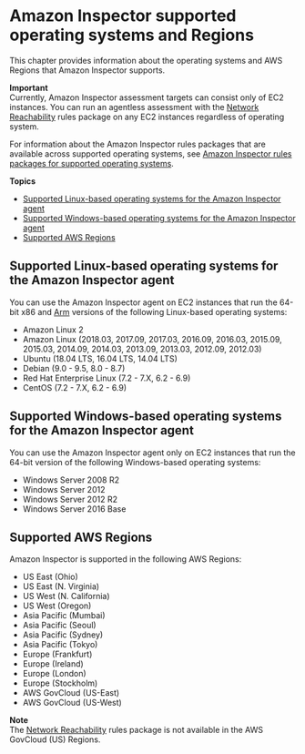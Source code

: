 # Amazon Inspector supported operating systems and Regions<a name="inspector_supported_os_regions"></a>

This chapter provides information about the operating systems and AWS Regions that Amazon Inspector supports\.

**Important**  
Currently, Amazon Inspector assessment targets can consist only of EC2 instances\. You can run an agentless assessment with the [Network Reachability](inspector_network-reachability.md) rules package on any EC2 instances regardless of operating system\.

For information about the Amazon Inspector rules packages that are available across supported operating systems, see [Amazon Inspector rules packages for supported operating systems](inspector_rule-packages_across_os.md)\.

**Topics**
+ [Supported Linux\-based operating systems for the Amazon Inspector agent](#inspector_supported-linux-os)
+ [Supported Windows\-based operating systems for the Amazon Inspector agent](#inspector_supported-win-os)
+ [Supported AWS Regions](#inspector_supported-regions)

## Supported Linux\-based operating systems for the Amazon Inspector agent<a name="inspector_supported-linux-os"></a>

You can use the Amazon Inspector agent on EC2 instances that run the 64\-bit x86 and [Arm](https://aws.amazon.com/ec2/instance-types/a1/) versions of the following Linux\-based operating systems:
+ Amazon Linux 2
+ Amazon Linux \(2018\.03, 2017\.09, 2017\.03, 2016\.09, 2016\.03, 2015\.09, 2015\.03, 2014\.09, 2014\.03, 2013\.09, 2013\.03, 2012\.09, 2012\.03\)
+ Ubuntu \(18\.04 LTS, 16\.04 LTS, 14\.04 LTS\)
+ Debian \(9\.0 \- 9\.5, 8\.0 \- 8\.7\)
+ Red Hat Enterprise Linux \(7\.2 \- 7\.X, 6\.2 \- 6\.9\)
+ CentOS \(7\.2 \- 7\.X, 6\.2 \- 6\.9\)

## Supported Windows\-based operating systems for the Amazon Inspector agent<a name="inspector_supported-win-os"></a>

You can use the Amazon Inspector agent only on EC2 instances that run the 64\-bit version of the following Windows\-based operating systems:
+ Windows Server 2008 R2
+ Windows Server 2012
+ Windows Server 2012 R2
+ Windows Server 2016 Base

## Supported AWS Regions<a name="inspector_supported-regions"></a>

Amazon Inspector is supported in the following AWS Regions:
+ US East \(Ohio\)
+ US East \(N\. Virginia\)
+ US West \(N\. California\)
+ US West \(Oregon\)
+ Asia Pacific \(Mumbai\)
+ Asia Pacific \(Seoul\)
+ Asia Pacific \(Sydney\)
+ Asia Pacific \(Tokyo\)
+ Europe \(Frankfurt\)
+ Europe \(Ireland\)
+ Europe \(London\)
+ Europe \(Stockholm\)
+ AWS GovCloud \(US\-East\)
+ AWS GovCloud \(US\-West\)

**Note**  
The [Network Reachability](inspector_network-reachability.md) rules package is not available in the AWS GovCloud \(US\) Regions\.